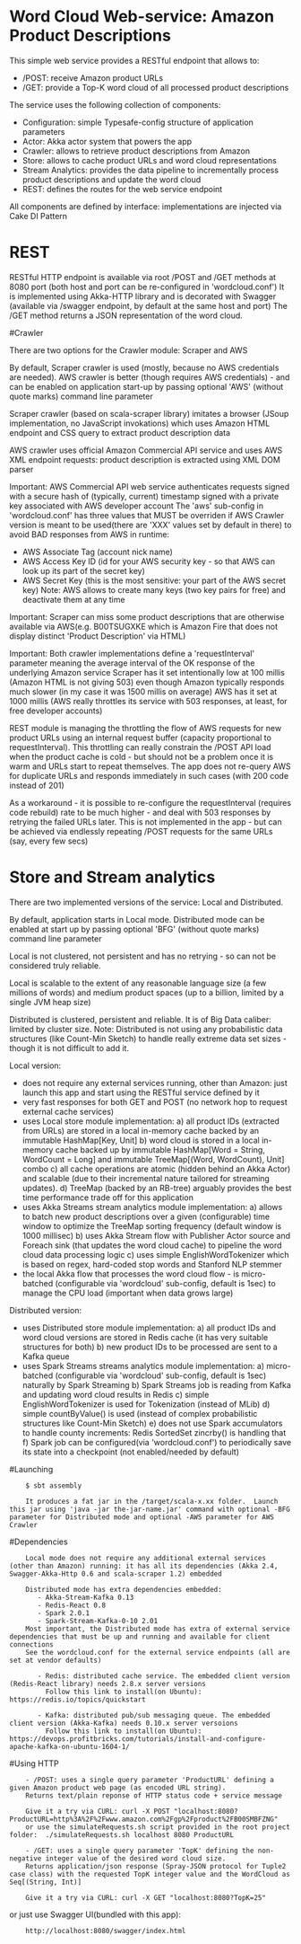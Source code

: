 # Word Cloud Web-service: Amazon Product Descriptions
This simple web service provides a RESTful endpoint that allows to: 
   - /POST: receive Amazon product URLs
   - /GET: provide a Top-K word cloud of all processed product descriptions
   
The service uses the following collection of components:
  - Configuration: simple Typesafe-config structure of application parameters
  - Actor: Akka actor system that powers the app
  - Crawler: allows to retrieve product descriptions from Amazon 
  - Store: allows to cache product URLs and word cloud representations
  - Stream Analytics: provides the data pipeline to incrementally process product descriptions and update the word cloud
  - REST: defines the routes for the web service endpoint

All components are defined by interface: implementations are injected via Cake DI Pattern
  
# REST
  
  RESTful HTTP endpoint is available via root /POST and /GET methods at 8080 port (both host and port can be re-configured in 'wordcloud.conf')
  It is implemented using Akka-HTTP library and is decorated with Swagger (available via /swagger endpoint, by default at the same host and port)
  The /GET method returns a JSON representation of the word cloud.
  
#Crawler

There are two options for the Crawler module: Scraper and AWS

By default, Scraper crawler is used (mostly, because no AWS credentials are needed). AWS crawler is better (though requires AWS credentials) - and can be enabled on application start-up by passing optional 'AWS' (without quote marks) command line parameter

Scraper crawler (based on scala-scraper library) imitates a browser (JSoup implementation, no JavaScript invokations) which uses Amazon HTML endpoint and CSS query to extract product description data

AWS crawler uses official Amazon Commercial API service and uses AWS XML endpoint requests: product description is extracted using XML DOM parser 

Important: AWS Commercial API web service authenticates requests signed with a secure hash of (typically, current) timestamp signed with a private key associated with AWS developer account
The 'aws' sub-config in 'wordcloud.conf' has three values that MUST be overriden if AWS Crawler version is meant to be used(there are 'XXX' values set by default in there) to avoid BAD responses from AWS in runtime:
   - AWS Associate Tag (account nick name)
   - AWS Access Key ID (id for your AWS security key - so that AWS can look up its part of the secret key)
   - AWS Secret Key (this is the most sensitive: your part of the AWS secret key)
Note: AWS allows to create many keys (two key pairs for free) and deactivate them at any time   

Important: Scraper can miss some product descriptions that are otherwise available via AWS(e.g. B00TSUGXKE which is Amazon Fire that does not display distinct 'Product Description' via HTML)

Important: Both crawler implementations define a 'requestInterval' parameter meaning the average interval of the OK response of the underlying Amazon service 
Scraper has it set intentionally low at 100 millis (Amazon HTML is not giving 503) even though Amazon typically responds much slower (in my case it was 1500 millis on average)
AWS has it set at 1000 millis (AWS really throttles its service with 503 responses, at least, for free developer accounts) 

REST module is managing the throttling the flow of AWS requests for new product URLs using an internal request buffer (capacity proportional to requestInterval).
This throttling can really constrain the /POST API load when the product cache is cold - but should not be a problem once it is warm and URLs start to repeat themselves. 
The app does not re-query AWS for duplicate URLs and responds immediately in such cases (with 200 code instead of 201)

As a workaround - it is possible to re-configure the requestInterval (requires code rebuild) rate to be much higher - and deal with 503 responses by retrying the failed URLs later.
This is not implemented in the app - but can be achieved via endlessly repeating /POST requests for the same URLs (say, every few secs)

# Store and Stream analytics

There are two implemented versions of the service: Local and Distributed. 

By default, application starts in Local mode. Distributed mode can be enabled at start up by passing optional 'BFG' (without quote marks) command line parameter    

Local is not clustered, not persistent and has no retrying - so can not be considered truly reliable.

Local is scalable to the extent of any reasonable language size (a few millions of words) and medium product spaces (up to a billion, limited by a single JVM heap size)

Distributed is clustered, persistent and reliable. It is of Big Data caliber: limited by cluster size. 
Note: Distributed is not using any probabilistic data structures (like Count-Min Sketch) to handle really extreme data set sizes - though it is not difficult to add it.

Local version: 

  - does not require any external services running, other than Amazon: just launch this app and start using the RESTful service defined by it
  - very fast responses for both GET and POST (no network hop to request external cache services)
  - uses Local store module implementation: 
       a) all product IDs (extracted from URLs) are stored in a local in-memory cache backed by an immutable HashMap[Key, Unit]
       b) word cloud is stored in a local in-memory cache backed up by immutable HashMap[Word = String, WordCount = Long] and immutable TreeMap[(Word, WordCount), Unit] combo
       c) all cache operations are atomic (hidden behind an Akka Actor) and scalable (due to their incremental nature tailored for streaming updates).
       d) TreeMap (backed by an RB-tree) arguably provides the best time performance trade off for this application 
  - uses Akka Streams stream analytics module implementation:
       a) allows to batch new product descriptions over a given (configurable) time window to optimize the TreeMap sorting frequency (default window is 1000 millisec)
       b) uses Akka Stream flow with Publisher Actor source and Foreach sink (that updates the word cloud cache) to pipeline the word cloud data processing logic
       c) uses simple EnglishWordTokenizer which is based on regex, hard-coded stop words and Stanford NLP stemmer
  - the local Akka flow that processes the word cloud flow - is micro-batched (configurable via 'wordcloud' sub-config, default is 1sec) to manage the CPU load (important when data grows large)

Distributed version:

  - uses Distributed store module implementation:
      a) all product IDs and word cloud versions are stored in Redis cache (it has very suitable structures for both)
      b) new product IDs to be processed are sent to a Kafka queue
  - uses Spark Streams streams analytics module implementation:
      a) micro-batched (configurable via 'wordcloud' sub-config, default is 1sec) naturally by Spark Streaming
      b) Spark Streams job is reading from Kafka and updating word cloud results in Redis
      c) simple EnglishWordTokenizer is used for Tokenization (instead of MLib)
      d) simple countByValue() is used (instead of complex probabilistic structures like Count-Min Sketch)
      e) does not use Spark accumulators to handle county increments: Redis SortedSet zincrby() is handling that
      f) Spark job can be configured(via 'wordcloud.conf') to periodically save its state into a checkpoint (not enabled/needed by default)
      
        
#Launching
        
        $ sbt assembly
        
        It produces a fat jar in the /target/scala-x.xx folder.  Launch this jar using 'java -jar the-jar-name.jar' command with optional -BFG parameter for Distributed mode and optional -AWS parameter for AWS Crawler

#Dependencies
       
        Local mode does not require any additional external services (other than Amazon) running: it has all its dependencies (Akka 2.4, Swagger-Akka-Http 0.6 and scala-scraper 1.2) embedded
        
        Distributed mode has extra dependencies embedded: 
           - Akka-Stream-Kafka 0.13
           - Redis-React 0.8
           - Spark 2.0.1
           - Spark-Stream-Kafka-0-10 2.01
        Most important, the Distributed mode has extra of external service dependencies that must be up and running and available for client connections
        See the wordcloud.conf for the external service endpoints (all are set at vendor defaults)
         
           - Redis: distributed cache service. The embedded client version (Redis-React library) needs 2.8.x server versions
             Follow this link to install(on Ubuntu): https://redis.io/topics/quickstart
             
           - Kafka: distributed pub/sub messaging queue. The embedded client version (Akka-Kafka) needs 0.10.x server versoions
             Follow this link to install(on Ubuntu): https://devops.profitbricks.com/tutorials/install-and-configure-apache-kafka-on-ubuntu-1604-1/
         
#Using HTTP

    	- /POST: uses a single query parameter 'ProductURL' defining a given Amazon product web page (as encoded URL string). 
    	Returns text/plain reponse of HTTP status code + service message
    
    	Give it a try via CURL: curl -X POST "localhost:8080?ProductURL=http%3A%2F%2Fwww.amazon.com%2Fgp%2Fproduct%2FB00SMBFZNG"
        or use the simulateRequests.sh script provided in the root project folder:  ./simulateRequests.sh localhost 8080 ProductURL
    	
    	- /GET: uses a single query parameter 'TopK' defining the non-negative integer value of the desired word cloud size. 
    	Returns application/json response (Spray-JSON protocol for Tuple2 case class) with the requested TopK integer value and the WordCloud as Seq[(String, Int)]
    	
    	Give it a try via CURL: curl -X GET "localhost:8080?TopK=25"
    	
or just use Swagger UI(bundled with this app):

     	http://localhost:8080/swagger/index.html

